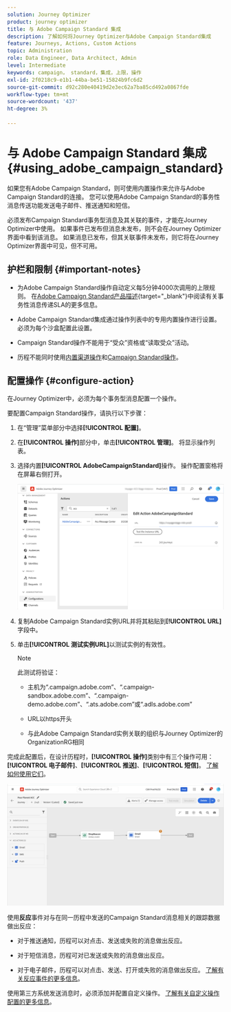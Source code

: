 ```yaml
---
solution: Journey Optimizer
product: journey optimizer
title: 与 Adobe Campaign Standard 集成
description: 了解如何将Journey Optimizer与Adobe Campaign Standard集成
feature: Journeys, Actions, Custom Actions
topic: Administration
role: Data Engineer, Data Architect, Admin
level: Intermediate
keywords: campaign， standard，集成，上限，操作
exl-id: 2f0218c9-e1b1-44ba-be51-15824b9fc6d2
source-git-commit: d92c280e40419d2e3ec62a7ba85cd492a0867fde
workflow-type: tm+mt
source-wordcount: '437'
ht-degree: 3%

---
```


# 与 Adobe Campaign Standard 集成 {#using_adobe_campaign_standard}

如果您有Adobe Campaign Standard，则可使用内置操作来允许与Adobe Campaign Standard的连接。 您可以使用Adobe Campaign Standard的事务性消息传送功能发送电子邮件、推送通知和短信。

必须发布Campaign Standard事务型消息及其关联的事件，才能在Journey Optimizer中使用。 如果事件已发布但消息未发布，则不会在Journey Optimizer界面中看到该消息。 如果消息已发布，但其关联事件未发布，则它将在Journey Optimizer界面中可见，但不可用。

## 护栏和限制 {#important-notes}

* 为Adobe Campaign Standard操作自动定义每5分钟4000次调用的上限规则。 在[Adobe Campaign Standard产品描述](https://helpx.adobe.com/cn/legal/product-descriptions/campaign-standard.html){target="_blank"}中阅读有关事务性消息传递SLA的更多信息。

* Adobe Campaign Standard集成通过操作列表中的专用内置操作进行设置。 必须为每个沙盒配置此设置。

* Campaign Standard操作不能用于“受众”资格或“读取受众”活动。

* 历程不能同时使用[内置渠道操作](../building-journeys/journeys-message.md)和[Campaign Standard操作](../building-journeys/using-adobe-campaign-standard.md)。

## 配置操作 {#configure-action}

在Journey Optimizer中，必须为每个事务型消息配置一个操作。

要配置Campaign Standard操作，请执行以下步骤：

1. 在“管理”菜单部分中选择&#x200B;**[!UICONTROL 配置]**。

1. 在&#x200B;**[!UICONTROL 操作]**&#x200B;部分中，单击&#x200B;**[!UICONTROL 管理]**。 将显示操作列表。

1. 选择内置&#x200B;**[!UICONTROL AdobeCampaignStandard]**&#x200B;操作。 操作配置窗格将在屏幕右侧打开。

   ![](assets/actioncampaign.png)

1. 复制Adobe Campaign Standard实例URL并将其粘贴到&#x200B;**[!UICONTROL URL]**&#x200B;字段中。

1. 单击&#x200B;**[!UICONTROL 测试实例URL]**&#x200B;以测试实例的有效性。

   >[!NOTE]
   >
   >此测试将验证：
   >
   >* 主机为“.campaign.adobe.com”、“.campaign-sandbox.adobe.com”、“.campaign-demo.adobe.com”、“.ats.adobe.com”或“.adls.adobe.com”
   >
   >* URL以https开头
   >
   >* 与此Adobe Campaign Standard实例关联的组织与Journey Optimizer的OrganizationRG相同

完成此配置后，在设计历程时，**[!UICONTROL 操作]**&#x200B;类别中有三个操作可用： **[!UICONTROL 电子邮件]**、**[!UICONTROL 推送]**、**[!UICONTROL 短信]**。 [了解如何使用它们](../building-journeys/using-adobe-campaign-standard.md)。

![](assets/journey58.png)

使用&#x200B;**反应**&#x200B;事件对与在同一历程中发送的Campaign Standard消息相关的跟踪数据做出反应：

* 对于推送通知，历程可以对点击、发送或失败的消息做出反应。

* 对于短信消息，历程可对已发送或失败的消息做出反应。

* 对于电子邮件，历程可以对点击、发送、打开或失败的消息做出反应。 [了解有关反应事件的更多信息](../building-journeys/reaction-events.md)。

使用第三方系统发送消息时，必须添加并配置自定义操作。 [了解有关自定义操作配置的更多信息](../action/about-custom-action-configuration.md)。